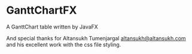 # GanttChartFX
A GanttChart table written by JavaFX


And special thanks for Altansukh Tumenjargal <altansukh@altansukh.com> and his excellent work with the css file styling.